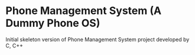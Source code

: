 # Phone Management System (A Dummy Phone OS)
Initial skeleton version of Phone Management System project developed by C, C++
